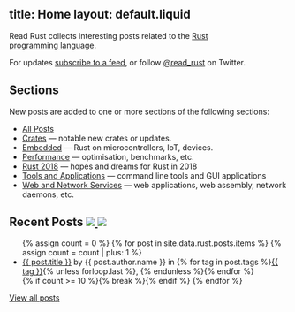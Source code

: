 title: Home
layout: default.liquid
---

Read Rust collects interesting posts related to the [Rust
programming&nbsp;language][rust-lang].

For updates [subscribe to a feed][feeds], or follow [@read_rust] on Twitter.

## Sections

New posts are added to one or more sections of the following sections:

* [All Posts](/all/)
* [Crates](/crates/) — notable new crates or updates.
* [Embedded](/embedded/) — Rust on microcontrollers, IoT, devices.
* [Performance](/performance/) — optimisation, benchmarks, etc.
* [Rust 2018](/rust-2018/) — hopes and dreams for Rust in 2018
* [Tools and Applications](/tools-and-applications/) — command line tools and GUI applications
* [Web and Network Services](/web-and-network-services/) — web applications, web assembly, network daemons, etc.
<!-- * [Community](/community/) — regarding the Rust community. -->
<!-- * [Computer Science](/cs/) — covering data structures, algorithms, etc. -->
<!-- * [Crypto](/crypto/) ? -->
<!-- * [DevOps](/devops/) -->
<!-- * [Games](/games/) -->
<!-- * [Talks and Presentations](/talks/) -->
<!-- * [Operating Systems](/operating-systems/) — Using Rust to build all or part of an operating system. -->

<h2>
  Recent Posts
  <a class="feedicon" href="/rust2018/feed.rss" title="Read Rust RSS Feed">
    <img src="/images/feed-icon.svg" />
  </a>
  <a class="feedicon" href="/rust2018/feed.json" title="Read Rust JSON Feed">
    <img src="/images/jsonfeed.png" />
  </a>
</h2>

<ul>
{% assign count = 0 %}
{% for post in site.data.rust.posts.items %}
  {% assign count = count | plus: 1 %}
<li>
  <a href="{{ post.url }}">{{ post.title }}</a> by {{ post.author.name }}
  in {% for tag in post.tags %}<a href="/{{ tag | downcase | replace: " ", "-" }}/">{{ tag }}</a>{% unless forloop.last %}, {% endunless %}{% endfor %}
</li>
  {% if count >= 10 %}{% break %}{% endif %}
{% endfor %}
</ul>

[View all posts](/all/)

[feeds]: /about.html#feeds
[rust-lang]: https://www.rust-lang.org/
[@read_rust]: https://twitter.com/read_rust
